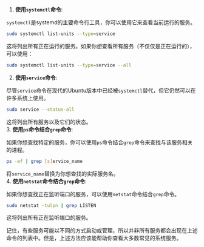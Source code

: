 1. **使用`systemctl`命令**:

`systemctl`是systemd的主要命令行工具，你可以使用它来查看当前运行的服务。

```bash
sudo systemctl list-units --type=service
```

这将列出所有正在运行的服务。如果你想查看所有服务（不仅仅是正在运行的），可以使用：

```bash
sudo systemctl list-units --type=service --all
```

2. **使用`service`命令**:

尽管`service`命令在现代的Ubuntu版本中已经被`systemctl`替代，但它仍然可以在许多系统上使用。

```bash
sudo service --status-all
```

这将列出所有服务以及它们的状态。  
3. **使用`ps`命令结合`grep`命令**:

如果你想查找特定的服务，你可以使用`ps`命令结合`grep`命令来查找与该服务相关的进程。

```bash
ps -ef | grep [s]ervice_name
```

将`service_name`替换为你想查找的实际服务名。  
4. **使用`netstat`命令结合`grep`命令**:

如果你想查找正在监听端口的服务，可以使用`netstat`命令结合`grep`命令。

```bash
sudo netstat -tulpn | grep LISTEN
```

这将列出所有正在监听端口的服务。

记住，有些服务可能以不同的方式启动或管理，所以并非所有服务都会出现在上述命令的列表中。但是，上述方法应该能帮助你查看大多数常见的系统服务。